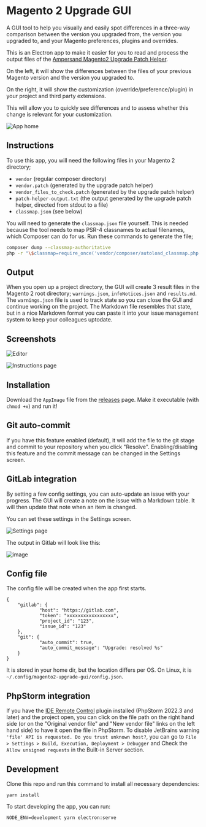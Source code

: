 # Magento 2 Upgrade GUI

A GUI tool to help you visually and easily spot differences in a three-way comparison between the version you upgraded from, the version you upgraded to, and your Magento preferences, plugins and overrides.

This is an Electron app to make it easier for you to read and process the output files of the [Ampersand Magento2 Upgrade Patch Helper](https://github.com/AmpersandHQ/ampersand-magento2-upgrade-patch-helper).

On the left, it will show the differences between the files of your previous Magento version and the version you upgraded to.

On the right, it will show the customization (override/preference/plugin) in your project and third party extensions. 

This will allow you to quickly see differences and to assess whether this change is relevant for your customization.

![App home](https://user-images.githubusercontent.com/431360/191521244-7bbb85e7-9ec6-492a-9570-8b458f8134ce.png)

## Instructions

To use this app, you will need the following files in your Magento 2 directory;
- `vendor` (regular composer directory)
- `vendor.patch` (generated by the upgrade patch helper)
- `vendor_files_to_check.patch` (generated by the upgrade patch helper)
- `patch-helper-output.txt` (the output generated by the upgrade patch helper, directed from stdout to a file)
- `classmap.json` (see below)

You will need to generate the `classmap.json` file yourself. This is needed because the tool needs to map PSR-4 classnames to actual filenames, which Composer can do for us. Run these commands to generate the file;

```bash
composer dump --classmap-authoritative
php -r "\$classmap=require_once('vendor/composer/autoload_classmap.php'); echo json_encode(\$classmap);" > classmap.json
```

## Output

When you open up a project directory, the GUI will create 3 result files in the Magento 2 root directory; `warnings.json`, `infoNotices.json` and `results.md`. The `warnings.json` file is used to track state so you can close the GUI and continue working on the project. The Markdown file resembles that state, but in a nice Markdown format you can paste it into your issue management system to keep your colleagues uptodate.

## Screenshots

![Editor](https://user-images.githubusercontent.com/431360/191521234-0a9c4473-5a71-47ef-bd2e-ccbe45513deb.png)

![Instructions page](https://user-images.githubusercontent.com/431360/191521238-37d47cf9-893e-428c-9a61-7730387929d0.png)

## Installation

Download the `AppImage` file from the [releases](https://github.com/elgentos/magento2-upgrade-gui/releases) page. Make it executable (with `chmod +x`) and run it!

## Git auto-commit

If you have this feature enabled (default), it will add the file to the git stage and commit to your repository when you click "Resolve". Enabling/disabling this feature and the commit message can be changed in the Settings screen.

## GitLab integration

By setting a few config settings, you can auto-update an issue with your progress. The GUI will create a note on the issue with a Markdown table. It will then update that note when an item is changed.

You can set these settings in the Settings screen.

![Settings page](https://user-images.githubusercontent.com/431360/191521240-15d626eb-dfc0-496d-9728-57cd834d2b6d.png)

The output in Gitlab will look like this:

![image](https://user-images.githubusercontent.com/431360/188888302-46c79be9-d499-4dcf-b71a-7359d09bdcf3.png)

## Config file

The config file will be created when the app first starts.

```
{
    "gitlab": {
            "host": "https://gitlab.com",
            "token": "xxxxxxxxxxxxxxxxx",
            "project_id": "123",
            "issue_id": "123"
    },
    "git": {
            "auto_commit": true,
            "auto_commit_message": "Upgrade: resolved %s"
    }
}
```

It is stored in your home dir, but the location differs per OS. On Linux, it is `~/.config/magento2-upgrade-gui/config.json`.

## PhpStorm integration

If you have the [IDE Remote Control](https://plugins.jetbrains.com/plugin/19991-ide-remote-control) plugin installed (PhpStorm 2022.3 and later) and the project open, you can click on the file path on the right hand side (or on the "Original vendor file" and "New vendor file" links on the left hand side) to have it open the file in PhpStorm. To disable JetBrains warning `'file' API is requested. Do you trust unknown host?`, you can go to `File > Settings > Build, Execution, Deployment > Debugger` and Check the `Allow unsigned requests` in the Built-in Server section.

## Development

Clone this repo and run this command to install all necessary dependencies:

```
yarn install
```

To start developing the app, you can run:

```
NODE_ENV=development yarn electron:serve
```
